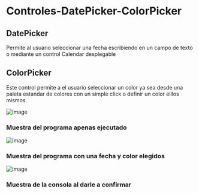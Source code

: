 # Controles-DatePicker-ColorPicker

## DatePicker
Permite al usuario seleccionar una fecha escribiendo en un campo de texto o mediante un control Calendar desplegable

## ColorPicker
Este control permite a el usuario seleccionar un color ya sea desde una paleta estandar de colores con un simple click o definir un color elllos mismos.


![image](https://github.com/kenyba15/Controles-DatePicker-ColorPicker/assets/168501498/ec8eb25a-b03c-4a0c-bfe4-1bd890e06b34)
### Muestra del programa apenas ejecutado
![image](https://github.com/kenyba15/Controles-DatePicker-ColorPicker/assets/168501498/fd83ffed-4e2e-4847-a681-c560a64cd175)
### Muestra del programa con una fecha y color elegidos
![image](https://github.com/kenyba15/Controles-DatePicker-ColorPicker/assets/168501498/c550f83a-20aa-4eb1-a971-e99b21a83277)
### Muestra de la consola al darle a confirmar

